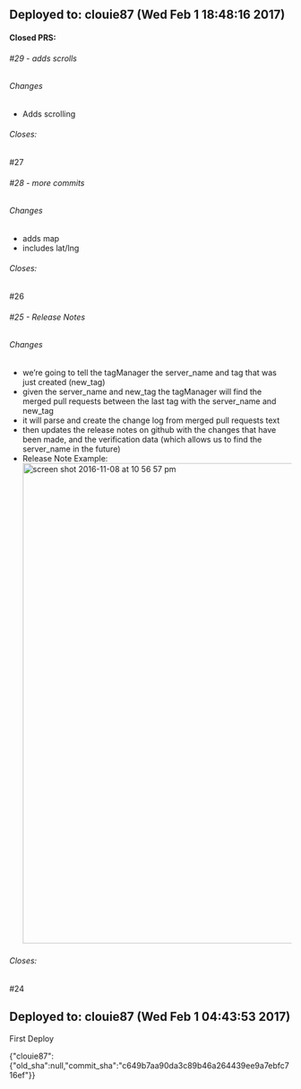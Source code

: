 ## Deployed to: clouie87 (Wed Feb  1 18:48:16 2017)

#### Closed PRS:

###### #29 - adds scrolls

###### Changes
 
- Adds scrolling 


###### Closes:
 #27 

###### #28 - more commits

###### Changes
 
- adds map 
- includes lat/lng 


###### Closes:
 #26 

###### #25 - Release Notes

###### Changes
 
- we’re going to tell the tagManager the server_name and tag that was just created (new_tag) 
- given the server_name and new_tag the tagManager will find the merged pull requests between the last tag with the server_name and new_tag 
- it will parse and create the change log from merged pull requests text 
- then updates the release notes on github with the changes that have been made, and the verification data (which allows us to find the server_name in the future) 
- Release Note Example: <img width="856" alt="screen shot 2016-11-08 at 10 56 57 pm" src="https://cloud.githubusercontent.com/assets/8782239/20129725/b9a85554-a606-11e6-92f6-a280e6d52ddb.png"> 


###### Closes:
 #24 

[meta_data]: {"clouie87":{"old_sha":"c649b7aa90da3c89b46a264439ee9a7ebfc716ef","commit_sha":"2fdc0d42a58f1a3524ba8082f4934ef91f3901b8"}}

## Deployed to: clouie87 (Wed Feb  1 04:43:53 2017)

First Deploy

{"clouie87":{"old_sha":null,"commit_sha":"c649b7aa90da3c89b46a264439ee9a7ebfc716ef"}}
